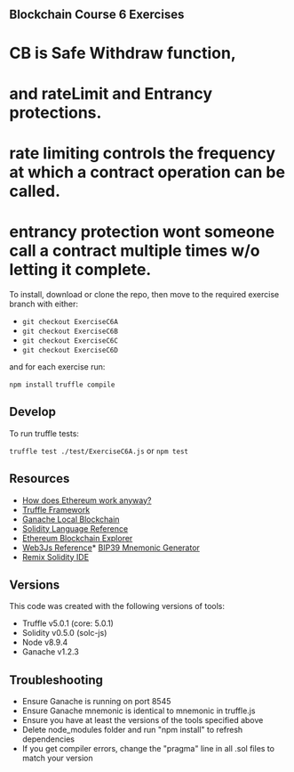 ## Blockchain Course 6 Exercises

# CB is Safe Withdraw function,
# and rateLimit and Entrancy protections.
# rate limiting controls the frequency at which a contract operation can be called.
# entrancy protection wont someone call a contract multiple times w/o letting it complete.

To install, download or clone the repo, then move to the required exercise branch with either:

- `git checkout ExerciseC6A`
- `git checkout ExerciseC6B`
- `git checkout ExerciseC6C`
- `git checkout ExerciseC6D`

and for each exercise run:

`npm install`
`truffle compile`

## Develop

To run truffle tests:

`truffle test ./test/ExerciseC6A.js` or `npm test`

## Resources

* [How does Ethereum work anyway?](https://medium.com/@preethikasireddy/how-does-ethereum-work-anyway-22d1df506369)
* [Truffle Framework](http://truffleframework.com/)
* [Ganache Local Blockchain](http://truffleframework.com/ganache/)
* [Solidity Language Reference](http://solidity.readthedocs.io/en/v0.4.24/)
* [Ethereum Blockchain Explorer](https://etherscan.io/)
* [Web3Js Reference](https://github.com/ethereum/wiki/wiki/JavaScript-API)* [BIP39 Mnemonic Generator](https://iancoleman.io/bip39/)
* [Remix Solidity IDE](https://remix.ethereum.org/)

## Versions

This code was created with the following versions of tools:

* Truffle v5.0.1 (core: 5.0.1)
* Solidity v0.5.0 (solc-js)
* Node v8.9.4
* Ganache v1.2.3

## Troubleshooting

* Ensure Ganache is running on port 8545
* Ensure Ganache mnemonic is identical to mnemonic in truffle.js
* Ensure you have at least the versions of the tools specified above
* Delete node_modules folder and run "npm install" to refresh dependencies
* If you get compiler errors, change the "pragma" line in all .sol files to match your version
